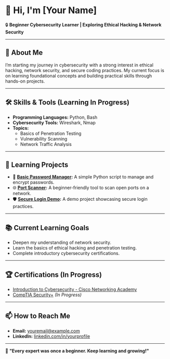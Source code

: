 # 👋 Hi, I'm [Your Name]  

🔒 **Beginner Cybersecurity Learner | Exploring Ethical Hacking & Network Security**  

---

## 🌟 About Me  
I’m starting my journey in cybersecurity with a strong interest in ethical hacking, network security, and secure coding practices. My current focus is on learning foundational concepts and building practical skills through hands-on projects.  

---

## 🛠️ Skills & Tools (Learning In Progress)  
- **Programming Languages:** Python, Bash  
- **Cybersecurity Tools:** Wireshark, Nmap  
- **Topics:**  
  - Basics of Penetration Testing  
  - Vulnerability Scanning  
  - Network Traffic Analysis  

---

## 📂 Learning Projects  
- 🔐 **[Basic Password Manager](#):** A simple Python script to manage and encrypt passwords.  
- 🌐 **[Port Scanner](#):** A beginner-friendly tool to scan open ports on a network.  
- 🛡️ **[Secure Login Demo](#):** A demo project showcasing secure login practices.  

---

## 📚 Current Learning Goals  
- Deepen my understanding of network security.  
- Learn the basics of ethical hacking and penetration testing.  
- Complete introductory cybersecurity certifications.  

---

## 🏆 Certifications (In Progress)  
- [Introduction to Cybersecurity - Cisco Networking Academy](#)  
- [CompTIA Security+](#) *(In Progress)*  

---

## 📫 How to Reach Me  
- **Email:** [youremail@example.com](mailto:youremail@example.com)  
- **LinkedIn:** [linkedin.com/in/yourprofile](#)  

---

🌟 **"Every expert was once a beginner. Keep learning and growing!"**
